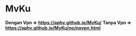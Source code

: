 # MvKu
<b>Dengan Vpn => https://aphv.github.io/MvKu/</b>
<b>Tanpa Vpn => https://aphv.github.io/MvKu/no/novpn.html</b>

